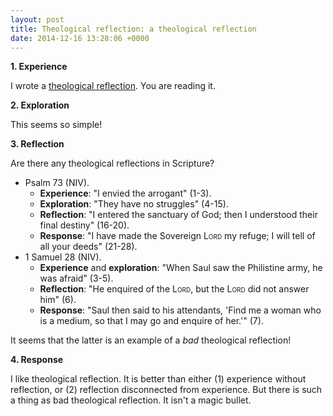 ```yaml
---
layout: post
title: Theological reflection: a theological reflection
date: 2014-12-16 13:28:06 +0000
---
```

**1. Experience**

I wrote a [theological reflection](http://www.davidheywood.org/RCC/Y1%20TR/documents/Green%20handout.pdf). You are reading it.

**2. Exploration**

This seems so simple!

**3. Reflection**

Are there any theological reflections in Scripture?

* Psalm 73 (NIV).
  * **Experience**: "I envied the arrogant" (1-3).
  * **Exploration**: "They have no struggles" (4-15).
  * **Reflection**: "I entered the sanctuary of God; then I understood their final destiny" (16-20).
  * **Response**: "I have made the Sovereign L<span style="font-variant:small-caps">ord</span> my refuge; I will tell of all your deeds" (21-28).
* 1 Samuel 28 (NIV).
  * **Experience** and **exploration**: "When Saul saw the Philistine army, he was afraid" (3-5).
  * **Reflection**: "He enquired of the L<span style="font-variant:small-caps">ord</span>, but the L<span style="font-variant:small-caps">ord</span> did not answer him" (6).
  * **Response**: "Saul then said to his attendants, 'Find me a woman who is a medium, so that I may go and enquire of her.'" (7).

It seems that the latter is an example of a _bad_ theological reflection!

**4. Response**

I like theological reflection. It is better than either (1) experience without reflection, or (2) reflection disconnected from experience. But there is such a thing as bad theological reflection. It isn't a magic bullet.
